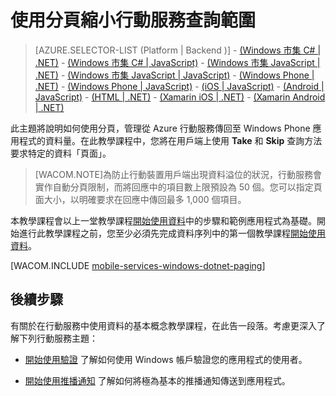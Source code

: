 <properties pageTitle="Add paging to data (Windows Phone) | Mobile Dev Center" metaKeywords="" description="Learn how to use paging to manage the amount of data returned to your Windows Phone app from Mobile Services." metaCanonical="" services="" documentationCenter="Mobile" title="Refine Mobile Services queries with paging" authors="glenga" solutions="" manager="" editor="" />

使用分頁縮小行動服務查詢範圍
============================

> [AZURE.SELECTOR-LIST (Platform | Backend )] - [(Windows 市集 C\# | .NET)](mobile-services-dotnet-backend-windows-store-dotnet-add-paging-data.md) - [(Windows 市集 C\# | JavaScript)](mobile-services-windows-store-dotnet-add-paging-data.md) - [(Windows 市集 JavaScript | .NET)](mobile-services-dotnet-backend-windows-store-javascript-add-paging-data.md) - [(Windows 市集 JavaScript | JavaScript)](mobile-services-windows-store-javascript-add-paging-data.md) - [(Windows Phone | .NET)](mobile-services-dotnet-backend-windows-phone-add-paging-data) - [(Windows Phone | JavaScript)](mobile-services-windows-phone-add-paging-data) - [(iOS | JavaScript)](mobile-services-ios-add-paging-data) - [(Android | JavaScript)](mobile-services-android-add-paging-data) - [(HTML | .NET)](mobile-services-html-add-paging-data) - [(Xamarin iOS | .NET)](partner-xamarin-mobile-services-ios-add-paging-data) - [(Xamarin Android | .NET)](partner-xamarin-mobile-services-android-add-paging-data)

此主題將說明如何使用分頁，管理從 Azure 行動服務傳回至 Windows Phone 應用程式的資料量。在此教學課程中，您將在用戶端上使用 **Take** 和 **Skip** 查詢方法要求特定的資料「頁面」。

> [WACOM.NOTE]為防止行動裝置用戶端出現資料溢位的狀況，行動服務會實作自動分頁限制，而將回應中的項目數上限預設為 50 個。您可以指定頁面大小，以明確要求在回應中傳回最多 1,000 個項目。

本教學課程會以上一堂教學課程[開始使用資料](/zh-tw/documentation/articles/mobile-services-dotnet-backend-windows-phone-get-started-data/)中的步驟和範例應用程式為基礎。開始進行此教學課程之前，您至少必須先完成資料序列中的第一個教學課程[開始使用資料](/zh-tw/documentation/articles/mobile-services-dotnet-backend-windows-phone-get-started-data/)。

[WACOM.INCLUDE [mobile-services-windows-dotnet-paging](../includes/mobile-services-windows-dotnet-paging.md)]

後續步驟
--------

有關於在行動服務中使用資料的基本概念教學課程，在此告一段落。考慮更深入了解下列行動服務主題：

-   [開始使用驗證](/zh-tw/documentation/articles/mobile-services-dotnet-backend-windows-phone-get-started-users/)
    了解如何使用 Windows 帳戶驗證您的應用程式的使用者。

-   [開始使用推播通知](/zh-tw/documentation/articles/mobile-services-dotnet-backend-windows-phone-get-started-push/)
    了解如何將極為基本的推播通知傳送到應用程式。



